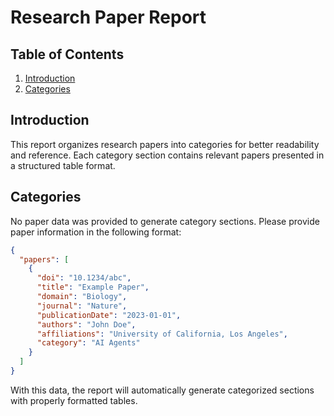 # Research Paper Report

## Table of Contents
1. [Introduction](#introduction)
2. [Categories](#categories)

## Introduction
This report organizes research papers into categories for better readability and reference. Each category section contains relevant papers presented in a structured table format.

## Categories
No paper data was provided to generate category sections. Please provide paper information in the following format:

```json
{
  "papers": [
    {
      "doi": "10.1234/abc",
      "title": "Example Paper",
      "domain": "Biology",
      "journal": "Nature",
      "publicationDate": "2023-01-01",
      "authors": "John Doe",
      "affiliations": "University of California, Los Angeles",
      "category": "AI Agents"
    }
  ]
}
```

With this data, the report will automatically generate categorized sections with properly formatted tables.